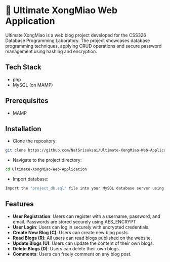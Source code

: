 
# 📝 Ultimate XongMiao Web Application 

Ultimate XongMiao is a web blog project developed for the CSS326 Database Programming Laboratory. The project showcases database programming techniques, applying CRUD operations and secure password management using hashing and encryption.


## Tech Stack

- php
- MySQL (on MAMP)

## Prerequisites

- MAMP

## Installation

- Clone the repository:
```bash
git clone https://github.com/NatSrisuksai/Ultimate-XongMiao-Web-Application.git
```

- Navigate to the project directory:
```bash
cd Ultimate-XongMiao-Web-Application
```

- Import database:
```bash
Import the "project_db.sql" file into your MySQL database server using MAMP or your preferred MySQL tool.
```


## Features

- **User Registration**: Users can register with a username, password, and email. Passwords are stored securely using AES_ENCRYPT
- **User Login**: Users can log in securely with encrypted credentials.
- **Create New Blog (C)**: Users can create new blog posts.
- **Read Blogs (R)**: All users can read blogs published on the website.
- **Update Blogs (U)**: Users can update the content of their own blogs.
- **Delete Blogs (D)**: Users can delete their own blogs.
- **Comments**: Users can freely comment on any blog post.


